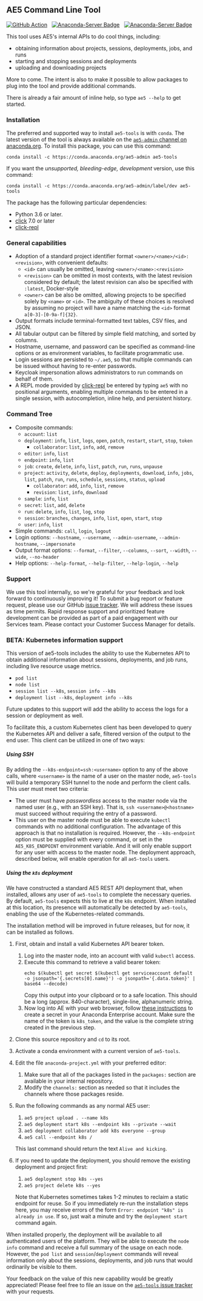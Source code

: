 ## AE5 Command Line Tool

[![GitHub Action](https://github.com/Anaconda-Platform/ae5-tools/workflows/Build%20and%20test/badge.svg)](https://github.com/Anaconda-Platform/ae5-tools/actions) &nbsp; [![Anaconda-Server Badge](https://anaconda.org/ae5-admin/ae5-tools/badges/latest_release_date.svg)](https://anaconda.org/ae5-admin/ae5-tools) &nbsp; [![Anaconda-Server Badge](https://anaconda.org/ae5-admin/ae5-tools/badges/version.svg)](https://anaconda.org/ae5-admin/ae5-tools)

This tool uses AE5's internal APIs to do cool things, including:

- obtaining information about projects, sessions, deployments, jobs, and runs
- starting and stopping sessions and deployments
- uploading and downloading projects

More to come. The intent is also to make it possible to allow packages to plug into the tool and provide additional commands.

There is already a fair amount of inline help, so type `ae5 --help` to get started.

### Installation

The preferred and supported way to install `ae5-tools` is with `conda`. The latest version of the tool
is always available on the [`ae5-admin` channel on anaconda.org](https://anaconda.org/ae5-admin/ae5-tools).
To install this package, you can use this command:
```
conda install -c https://conda.anaconda.org/ae5-admin ae5-tools
```
If you want the _unsupported, bleeding-edge, development_ version, use this command:
```
conda install -c https://conda.anaconda.org/ae5-admin/label/dev ae5-tools
```
The package has the following particular dependencies:
- Python 3.6 or later.
- [click](https://click.palletsprojects.com/en/7.x/) 7.0 or later
- [click-repl](https://github.com/click-contrib/click-repl)

### General capabilities

- Adoption of a standard project identifier format `<owner>/<name>/<id>:<revision>`, with convenient defaults:
    - `<id>` can usually be omitted, leaving `<owner>/<name>:<revision>`
    - `<revision>` can be omitted in most contexts, with the latest revision considered by default; the latest revision can also be specified with `:latest`, Docker-style
    - `<owner>` can be also be omitted, allowing projects to be specified solely by `<name>` or `<id>`. The ambiguity of these choices is resolved by assuming no project will have a name matching the `<id>` format `a[0-3]-[0-9a-f]{32}`. 
- Output formats include terminal-formatted text tables, CSV files, and JSON.
- All tabular output can be filtered by simple field matching, and sorted by columns.
- Hostname, username, and password can be specified as command-line options or as environment variables, to facilitate programmatic use.
- Login sessions are persisted to `~/.ae5`, so that multiple commands can be issued without having to re-enter passwords.
- Keycloak impersonation allows administrators to run commands on behalf of them.
- A REPL mode provided by [click-repl](https://github.com/click-contrib/click-repl) be entered by typing `ae5` with no positional arguments, enabling multiple commands to be entered in a single session, with autocompletion, inline help, and persistent history.

### Command Tree

- Composite commands:
    - `account`: `list`
    - `deployment`: `info`, `list`, `logs`, `open`, `patch`, `restart`, `start`, `stop`, `token`
      - `collaborator`: `list`, `info`, `add`, `remove`
    - `editor`: `info`, `list`
    - `endpoint`: `info`, `list`
    - `job`: `create`, `delete`, `info`, `list`, `patch`, `run`, `runs`, `unpause`
    - `project`: `activity`, `delete`, `deploy`, `deployments`, `download`, `info`, `jobs`,
      `list`, `patch`, `run`, `runs`, `schedule`, `sessions`, `status`, `upload`
      - `collaborator`: `add`, `info`, `list`, `remove`
      - `revision`: `list`, `info`, `download`
    - `sample`: `info`, `list`
    - `secret`: `list`, `add`, `delete`
    - `run`: `delete`, `info`, `list`, `log`, `stop`
    - `session`: `branches`, `changes`, `info`, `list`, `open`, `start`, `stop`
    - `user`: `info`, `list`
- Simple commands: `call`, `login`, `logout`
- Login options: `--hostname`, `--username`, `--admin-username`, `--admin-hostname`, `--impersonate`
- Output format options: `--format`, `--filter`, `--columns`, `--sort`, `--width`, `--wide`, `--no-header`
- Help options: `--help-format`, `--help-filter`, `--help-login`, `--help`

### Support

We use this tool internally, so we're grateful for your feedback and look forward to continuously
improving it! To submit a bug report or feature request, please use our GitHub
[issue tracker](https://github.com/Anaconda-Platform/ae5-tools/issues). We will address these issues
as time permits. Rapid response support and prioritized feature development can be provided as part
of a paid engagement with our Services team. Please contact your Customer Success Manager for details.

### BETA: Kubernetes information support

This version of ae5-tools includes the ability to use the Kubernetes
API to obtain additional information about sessions, deployments, and
job runs, including live resource usage metrics.

- `pod list`
- `node list`
- `session list --k8s`, `session info --k8s`
- `deployment list --k8s`, `deployment info --k8s`

Future updates to this support will add the ability to access the logs
for a session or deployment as well.

To facilitate this, a custom Kubernetes client has been developed to
query the Kubernetes API and deliver a safe, filtered version of the
output to the end user. This client can be utilized in one of two ways:

##### Using SSH

By adding the `--k8s-endpoint=ssh:<username>` option
to any of the above calls, where `<username>` is the name of a user
on the master node, `ae5-tools` will build a temporary SSH tunnel
to the node and perform the client calls. This user must meet two
criteria:
- The user must have _passwordless_ access to the master node
  via the named user (e.g., with an SSH key). That is,
  `ssh <username>@<hostname>` must succeed without requiring
  the entry of a password.
- This user on the master node must be able to execute
  `kubectl` commands with no additional configuration.
The advantage of this approach is that no installation is required.
However, the `--k8s-endpoint` option must be supplied with every
command, or set in the `AE5_K8S_ENDPOINT` environment variable.
And it will only enable support for any user with access to the
master node. The deployment approach, described below, will enable
operation for all `ae5-tools` users.

##### Using the `k8s` deployment

We have constructed a standard AE5 REST API deployment that, when
installed, allows any user of `ae5-tools` to complete the necessary
queries. By default, `ae5-tools` expects this to live at the `k8s`
endpoint. When installed at this location, its presence will
automatically be detected by `ae5-tools`, enabling the use of the
Kubernetes-related commands.
   
The installation method will be improved in future
releases, but for now, it can be installed as follows.
1. First, obtain and install a valid Kubernetes API bearer token.
   1. Log into the master node, into an account with valid `kubectl` access.
   2. Execute this command to retrieve a valid bearer token:
      ```
      echo $(kubectl get secret $(kubectl get serviceaccount default -o jsonpath='{.secrets[0].name}') -o jsonpath='{.data.token}' | base64 --decode)
      ```
      Copy this output into your clipboard or to a safe location.
      This should be a long (approx. 840-character), single-line,
      alphanumeric string.
   3. Now log into AE with your web browser, follow
      [these instructions](https://enterprise-docs.anaconda.com/en/latest/data-science-workflows/user-settings.html#storing-secrets)
      to create a secret in your Anaconda Enterprise account. Make sure
      the name of the token is `k8s_token`, and the value is the complete
      string created in the previous step.
2. Clone this source repository and `cd` to its root.
3. Activate a conda environment with a current version of `ae5-tools`.
4. Edit the file `anaconda-project.yml` with your preferred editor:
   1. Make sure that all of the packages listed in the `packages:`
      section are available in your internal repository.
   2. Modify the `channels:` section as needed so that it includes the
      channels where those packages reside.
5. Run the following commands as any normal AE5 user:
   1. `ae5 project upload . --name k8s`
   2. `ae5 deployment start k8s --endpoint k8s --private --wait`
   3. `ae5 deployment collaborator add k8s everyone --group`
   4. `ae5 call --endpoint k8s /`
   
   This last command should return the text `Alive and kicking`.
6. If you need to update the deployment, you should remove the existing
   deployment and project first:
   1. `ae5 deployment stop k8s --yes`
   2. `ae5 project delete k8s --yes`
   
   Note that Kubernetes sometimes takes 1-2 minutes to reclaim a
   static endpoint for reuse. So if you immediately re-run the installation
   steps here, you may receive errors of the form
   `Error: endpoint "k8s" is already in use`. If so, just wait a
   minute and try the `deployment start` command again.
      
When installed properly, the deployment will be available
to all authenticated users of the platform. They will be able to
execute the `node info` command and receive a full summary of the
usage on each node. However, the `pod list` and `session`/`deployment`
commands will reveal information only about the sessions, deployments,
and job runs that would ordinarily be visible to them.

Your feedback on the value of this new capability would be greatly appreciated!
Please feel free to file an issue on the [`ae5-tools` issue tracker](https://github.com/Anaconda-Platform/ae5-tools/issues) with your requests.